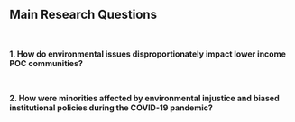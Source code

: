 ## Main Research Questions

</br>

**1. How do environmental issues disproportionately impact lower income POC communities?**

</br>


**2. How were minorities affected by environmental injustice and biased institutional policies during the COVID-19 pandemic?**